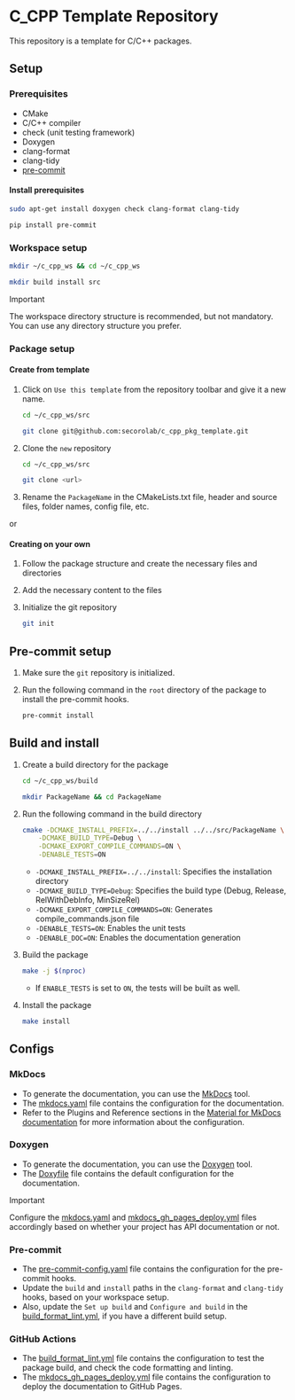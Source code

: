 # C_CPP Template Repository

This repository is a template for C/C++ packages.

## Setup

### Prerequisites

- CMake
- C/C++ compiler
- check (unit testing framework)
- Doxygen
- clang-format
- clang-tidy
- [pre-commit](https://pre-commit.com/)

#### Install prerequisites

```bash
sudo apt-get install doxygen check clang-format clang-tidy

pip install pre-commit
```

### Workspace setup

```bash
mkdir ~/c_cpp_ws && cd ~/c_cpp_ws

mkdir build install src
```

> [!IMPORTANT]
> The workspace directory structure is recommended, but not mandatory.
You can use any directory structure you prefer.

### Package setup

#### Create from template

1. Click on `Use this template` from the repository toolbar and give it a new name.

    ```bash
    cd ~/c_cpp_ws/src

    git clone git@github.com:secorolab/c_cpp_pkg_template.git
    ```

2. Clone the `new` repository

    ```bash
    cd ~/c_cpp_ws/src

    git clone <url>
    ```

3. Rename the `PackageName` in the CMakeLists.txt file, header and source files, folder names,
config file, etc.

</details>

or

#### Creating on your own

1. Follow the package structure and create the necessary files and directories
2. Add the necessary content to the files
3. Initialize the git repository

    ```bash
    git init
    ```

</details>

## Pre-commit setup

1. Make sure the `git` repository is initialized.

2. Run the following command in the `root` directory of the package to install the pre-commit hooks.

    ```bash
    pre-commit install
    ```

## Build and install

1. Create a build directory for the package

    ```bash
    cd ~/c_cpp_ws/build

    mkdir PackageName && cd PackageName
    ```

2. Run the following command in the build directory

    ```bash
    cmake -DCMAKE_INSTALL_PREFIX=../../install ../../src/PackageName \
        -DCMAKE_BUILD_TYPE=Debug \
        -DCMAKE_EXPORT_COMPILE_COMMANDS=ON \
        -DENABLE_TESTS=ON
    ```

    - `-DCMAKE_INSTALL_PREFIX=../../install`: Specifies the installation directory
    - `-DCMAKE_BUILD_TYPE=Debug`: Specifies the build type (Debug, Release, RelWithDebInfo, MinSizeRel)
    - `-DCMAKE_EXPORT_COMPILE_COMMANDS=ON`: Generates compile_commands.json file
    - `-DENABLE_TESTS=ON`: Enables the unit tests
    - `-DENABLE_DOC=ON`: Enables the documentation generation

3. Build the package

    ```bash
    make -j $(nproc)
    ```

    - If `ENABLE_TESTS` is set to `ON`, the tests will be built as well.

4. Install the package

    ```bash
    make install
    ```

## Configs

### MkDocs

- To generate the documentation, you can use the [MkDocs](https://www.mkdocs.org/) tool.
- The [mkdocs.yaml](mkdocs.yaml) file contains the configuration for the documentation.
- Refer to the Plugins and Reference sections in the [Material for MkDocs documentation](https://squidfunk.github.io/mkdocs-material/reference/)
for more information about the configuration.

### Doxygen

- To generate the documentation, you can use the [Doxygen](https://www.doxygen.nl/index.html) tool.
- The [Doxyfile](Doxyfile.in) file contains the default configuration for the documentation.

> [!IMPORTANT]
> Configure the [mkdocs.yaml](mkdocs.yaml) and [mkdocs_gh_pages_deploy.yml](/github/workflows/mkdocs_gh_pages_deploy.yml)
files accordingly based on whether your project has API documentation or not.

### Pre-commit

- The [pre-commit-config.yaml](.pre-commit-config.yaml) file contains the configuration for the
pre-commit hooks.
- Update the `build` and `install` paths in the `clang-format` and `clang-tidy` hooks, based on your
workspace setup.
- Also, update the `Set up build` and `Configure and build` in the [build_format_lint.yml](.github/workflows/build_format_lint.yml),
if you have a different build setup.

### GitHub Actions

- The [build_format_lint.yml](.github/workflows/build_format_lint.yml) file contains the configuration
to test the package build, and check the code formatting and linting.
- The [mkdocs_gh_pages_deploy.yml](.github/workflows/mkdocs_gh_pages_deploy.yml) file contains the
configuration to deploy the documentation to GitHub Pages.
